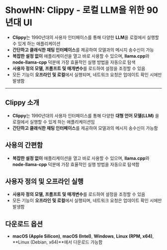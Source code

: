 # ShowHN: Clippy - 로컬 LLM을 위한 90년대 UI


* **Clippy**는 1990년대의 사용자 인터페이스를 통해 다양한 **LLM**을 로컬에서 실행할 수 있게 하는 애플리케이션
* **간단하고 클래식한 채팅 인터페이스**를 제공하여 모델과의 메시지 송수신이 가능
* **복잡한 설정 없이** 애플리케이션을 열고 바로 사용할 수 있으며, **llama.cpp**와 **node-llama-cpp** 덕분에 가장 효율적인 실행 방법을 자동으로 탐색
* **사용자 정의 모델, 프롬프트 및 매개변수**를 로드하여 설정을 조정할 수 있음
* 모든 기능이 **오프라인 및 로컬**에서 실행되며, 네트워크 요청은 업데이트 확인 시에만 발생함

---

Clippy 소개
---------

* **Clippy**는 1990년대의 사용자 인터페이스를 통해 다양한 **대형 언어 모델(LLM)** 을 로컬에서 실행할 수 있게 하는 애플리케이션임
* **간단하고 클래식한 채팅 인터페이스**를 제공하여 모델과의 메시지 송수신이 가능함

사용의 간편함
-------

* **복잡한 설정 없이** 애플리케이션을 열고 바로 사용할 수 있으며, **llama.cpp**와 **node-llama-cpp** 덕분에 가장 효율적인 실행 방법을 자동으로 탐색함

사용자 정의 및 오프라인 실행
----------------

* **사용자 정의 모델, 프롬프트 및 매개변수**를 로드하여 설정을 조정할 수 있음
* 모든 기능이 **오프라인 및 로컬**에서 실행되며, 네트워크 요청은 업데이트 확인 시에만 발생함

다운로드 옵션
-------

* **macOS (Apple Silicon)**, **macOS (Intel)**, **Windows**, **Linux (RPM, x64)**, \*\*Linux (Debian, x64)\*\*에서 다운로드 가능함
